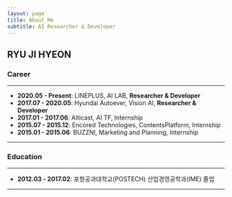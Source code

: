 ```yaml
---
layout: page  
title: About Me  
subtitle: AI Researcher & Developer
---
```

## RYU JI HYEON

### Career

---

* **2020.05 - Present**: LINEPLUS, AI LAB, **Researcher & Developer**
* **2017.07 - 2020.05**: Hyundai Autoever, Vision AI, **Researcher & Developer**
* **2017.01 - 2017.06**: Alticast, AI TF, Internship
* **2015.07 - 2015.12**: Encored Technologies, ContentsPlatform, Internship
* **2015.01 - 2015.06**: BUZZNI, Marketing and Planning, Internship

---

### Education

---

* **2012.03 - 2017.02**: 포항공과대학교(POSTECH) 산업경영공학과(IME) 졸업

---
